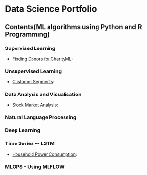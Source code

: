 # Data Science Portfolio
## Contents(ML algorithms using Python and R Programming)
### Supervised Learning
* [Finding Donors for CharityML](https://github.com/bsk1504/ds_portfolio/blob/master/finding_donors_for_charity/finding_donors_for_charity.ipynb):

### Unsupervised Learning
* [Customer Segments](https://github.com/bsk1504/ds_portfolio/blob/master/segments_of_customer/customer_segment.ipynb):

### Data Analysis and Visualisation
* [Stock Market Analysis](https://github.com/bsk1504/ds_portfolio/blob/master/stock_market_analysis/Analysis_StockMarket.ipynb):

### Natural Language Processing

### Deep Learning

### Time Series -- LSTM
* [Household Power Consumption](https://github.com/bsk1504/ds_portfolio/blob/master/household_power_consumption/Multivariate_Multistep_TimeSeries_Forecasting_using_Stacked_LSTM_sequence_to_sequence_Autoencoder_in_Tensorflow_2.0_Keras.ipynb):
### MLOPS - Using MLFLOW
